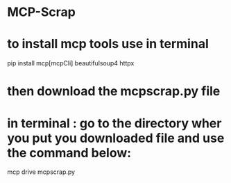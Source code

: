 # MCP-Scrap

# to install mcp tools use in terminal
pip install mcp[mcpCli] beautifulsoup4 httpx

# then download the  mcpscrap.py file 

# in terminal : go to the directory wher you put you downloaded file and use the command below:
mcp drive mcpscrap.py
